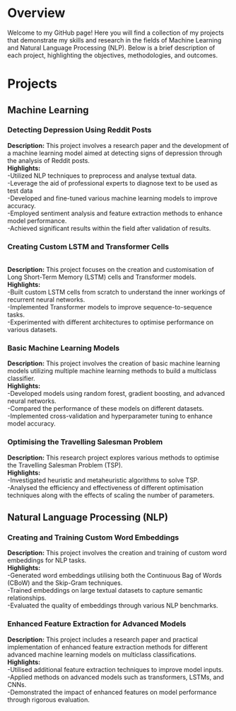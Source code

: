# Overview
Welcome to my GitHub page! Here you will find a collection of my projects that demonstrate my skills and research in the fields of Machine Learning and Natural Language Processing (NLP). Below is a brief description of each project, highlighting the objectives, methodologies, and outcomes.
 
# Projects
## Machine Learning 
### Detecting Depression Using Reddit Posts

**Description:** This project involves a research paper and the development of a machine learning model aimed at detecting signs of depression through the analysis of Reddit posts.
\
**Highlights:**
\
-Utilized NLP techniques to preprocess and analyse textual data. \
-Leverage the aid of professional experts to diagnose text to be used as test data \
-Developed and fine-tuned various machine learning models to improve accuracy. \
-Employed sentiment analysis and feature extraction methods to enhance model performance. \
-Achieved significant results within the field after validation of results. 
 
### Creating Custom LSTM and Transformer Cells
\
**Description:** This project focuses on the creation and customisation of Long Short-Term Memory (LSTM) cells and Transformer models. \
**Highlights:** \
-Built custom LSTM cells from scratch to understand the inner workings of recurrent neural networks. \
-Implemented Transformer models to improve sequence-to-sequence tasks. \
-Experimented with different architectures to optimise performance on various datasets.

### Basic Machine Learning Models

**Description:** This project involves the creation of basic machine learning models utilizing multiple machine learning methods to build a multiclass classifier. \
**Highlights:** \
-Developed models using random forest, gradient boosting, and advanced neural networks. \
-Compared the performance of these models on different datasets. \
-Implemented cross-validation and hyperparameter tuning to enhance model accuracy. 

### Optimising the Travelling Salesman Problem

**Description:** This research project explores various methods to optimise the Travelling Salesman Problem (TSP). \
**Highlights:** \
-Investigated heuristic and metaheuristic algorithms to solve TSP. \
-Analysed the efficiency and effectiveness of different optimisation techniques along with the effects of scaling the number of parameters.

## Natural Language Processing (NLP)
### Creating and Training Custom Word Embeddings

**Description:** This project involves the creation and training of custom word embeddings for NLP tasks. \
**Highlights:** \
-Generated word embeddings utilising both the Continuous Bag of Words (CBoW) and the Skip-Gram techniques. \
-Trained embeddings on large textual datasets to capture semantic relationships. \
-Evaluated the quality of embeddings through various NLP benchmarks.

### Enhanced Feature Extraction for Advanced Models

**Description:** This project includes a research paper and practical implementation of enhanced feature extraction methods for different advanced machine learning models on multiclass classifications. \
**Highlights:** \
-Utilised additional feature extraction techniques to improve model inputs. \
-Applied methods on advanced models such as transformers, LSTMs, and CNNs. \
-Demonstrated the impact of enhanced features on model performance through rigorous evaluation.
